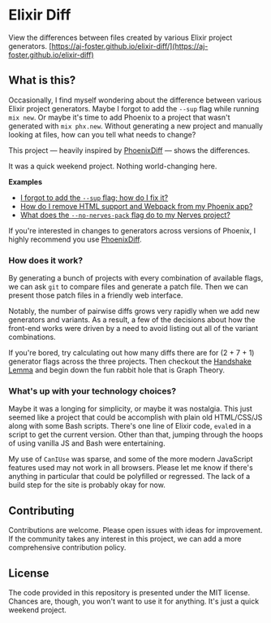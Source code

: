 # Elixir Diff

View the differences between files created by various Elixir project generators.
[https://aj-foster.github.io/elixir-diff/](https://aj-foster.github.io/elixir-diff)

## What is this?

Occasionally, I find myself wondering about the difference between various Elixir project generators.
Maybe I forgot to add the `--sup` flag while running `mix new`.
Or maybe it's time to add Phoenix to a project that wasn't generated with `mix phx.new`.
Without generating a new project and manually looking at files, how can you tell what needs to change?

This project — heavily inspired by [PhoenixDiff](https://phoenixdiff.org/) — shows the differences.

It was a quick weekend project.
Nothing world-changing here.

**Examples**

- [I forgot to add the `--sup` flag; how do I fix it?](https://aj-foster.github.io/elixir-diff/?from=elixir--latest--base&to=elixir--latest--sup)
- [How do I remove HTML support and Webpack from my Phoenix app?](https://aj-foster.github.io/elixir-diff/?from=phoenix--latest--base&to=phoenix--latest--nohtml-nowebpack)
- [What does the `--no-nerves-pack` flag do to my Nerves project?](https://aj-foster.github.io/elixir-diff/?from=nerves--latest--base&to=nerves--latest--no-nerves-pack)

If you're interested in changes to generators across versions of Phoenix, I highly recommend you use [PhoenixDiff](https://phoenixdiff.org/).

### How does it work?

By generating a bunch of projects with every combination of available flags, we can ask `git` to compare files and generate a patch file.
Then we can present those patch files in a friendly web interface.

Notably, the number of pairwise diffs grows very rapidly when we add new generators and variants.
As a result, a few of the decisions about how the front-end works were driven by a need to avoid listing out all of the variant combinations.

If you're bored, try calculating out how many diffs there are for (2 + 7 + 1) generator flags across the three projects.
Then checkout the [Handshake Lemma](https://en.wikipedia.org/wiki/Handshaking_lemma) and begin down the fun rabbit hole that is Graph Theory.

### What's up with your technology choices?

Maybe it was a longing for simplicity, or maybe it was nostalgia.
This just seemed like a project that could be accomplish with plain old HTML/CSS/JS along with some Bash scripts.
There's one line of Elixir code, `eval`ed in a script to get the current version.
Other than that, jumping through the hoops of using vanilla JS and Bash were entertaining.

My use of `CanIUse` was sparse, and some of the more modern JavaScript features used may not work in all browsers.
Please let me know if there's anything in particular that could be polyfilled or regressed.
The lack of a build step for the site is probably okay for now.

## Contributing

Contributions are welcome.
Please open issues with ideas for improvement.
If the community takes any interest in this project, we can add a more comprehensive contribution policy.

## License

The code provided in this repository is presented under the MIT license.
Chances are, though, you won't want to use it for anything.
It's just a quick weekend project.
